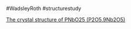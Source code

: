 #WadsleyRoth
#structurestudy


[The crystal structure of PNbO25 (P2O5.9Nb2O5)](http://journals.iucr.org/q/issues/1965/04/00/a04596/a04596.pdf)
